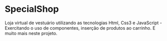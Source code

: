 # SpecialShop
Loja virtual de vestuário utilizando as tecnologias Html, Css3 e JavaScript - Exercitando o uso de componentes, inserção de produtos ao carrinho. E muito mais neste projeto.
